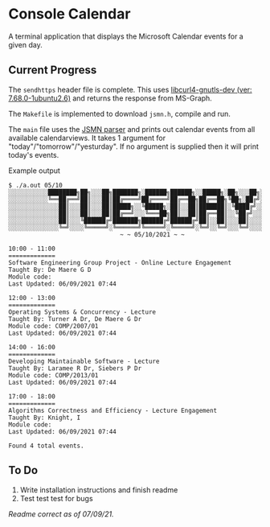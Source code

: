 # Console Calendar
A terminal application that displays the Microsoft Calendar events for a given day.

## Current Progress
The `sendhttps` header file is complete. This uses [libcurl4-gnutls-dev (ver: 7.68.0-1ubuntu2.6)](https://curl.se/) and returns the response from MS-Graph.

The `Makefile` is implemented to download `jsmn.h`, compile and run.

The `main` file uses the [JSMN parser](https://github.com/zserge/jsmn) and prints out calendar events from all available calendarviews. It takes 1 argument for "today"/"tomorrow"/"yesturday". If no argument is supplied then it will print today's events. 

Example output
```
$ ./a.out 05/10
░░░░░░░░░░░████████╗██╗░░░██╗███████╗░██████╗██████╗░░█████╗░██╗░░░██╗░░░░░░░░░░
░░░░░░░░░░░╚══██╔══╝██║░░░██║██╔════╝██╔════╝██╔══██╗██╔══██╗╚██╗░██╔╝░░░░░░░░░░
░░░░░░░░░░░░░░██║░░░██║░░░██║█████╗░░╚█████╗░██║░░██║███████║░╚████╔╝░░░░░░░░░░░
░░░░░░░░░░░░░░██║░░░██║░░░██║██╔══╝░░░╚═══██╗██║░░██║██╔══██║░░╚██╔╝░░░░░░░░░░░░
░░░░░░░░░░░░░░██║░░░╚██████╔╝███████╗██████╔╝██████╔╝██║░░██║░░░██║░░░░░░░░░░░░░
░░░░░░░░░░░░░░╚═╝░░░░╚═════╝░╚══════╝╚═════╝░╚═════╝░╚═╝░░╚═╝░░░╚═╝░░░░░░░░░░░░░
                               ~ ~ 05/10/2021 ~ ~

10:00 - 11:00
=============
Software Engineering Group Project - Online Lecture Engagement
Taught By: De Maere G D
Module code:
Last Updated: 06/09/2021 07:44

12:00 - 13:00
=============
Operating Systems & Concurrency - Lecture
Taught By: Turner A Dr, De Maere G Dr
Module code: COMP/2007/01
Last Updated: 06/09/2021 07:44

14:00 - 16:00
=============
Developing Maintainable Software - Lecture
Taught By: Laramee R Dr, Siebers P Dr
Module code: COMP/2013/01
Last Updated: 06/09/2021 07:44

17:00 - 18:00
=============
Algorithms Correctness and Efficiency - Lecture Engagement
Taught By: Knight, I
Module code:
Last Updated: 06/09/2021 07:44

Found 4 total events.
```

## To Do
1. Write installation instructions and finish readme
1. Test test test for bugs

_Readme correct as of 07/09/21._